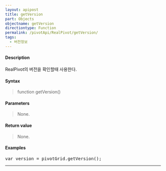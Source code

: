 ```yaml
---
layout: apipost
title: getVersion
part: Objects
objectname: getVersion
directiontype: Function
permalink: /pivotApi/RealPivot/getVersion/
tags:
  - 버전정보
---
```



#### Description

 RealPivot의 버전을 확인할때 사용한다.     

#### Syntax

> function getVersion()  

#### Parameters

> None.

#### Return value

> None.  

#### Examples 

<pre class="prettyprint">
var version = pivotGrid.getVersion();
</pre>

---

